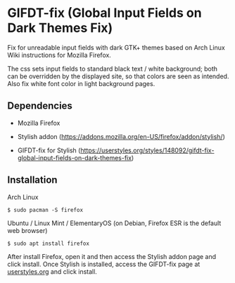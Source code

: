 # GIFDT-fix (Global Input Fields on Dark Themes Fix)
Fix for unreadable input fields with dark GTK+ themes based on Arch Linux Wiki instructions for Mozilla Firefox.

The css sets input fields to standard black text / white background; both can be overridden by the displayed site, so that colors are seen as intended.
Also fix white font color in light background pages.

## Dependencies

- Mozilla Firefox

- Stylish addon (https://addons.mozilla.org/en-US/firefox/addon/stylish/)

- GIFDT-fix for Stylish (https://userstyles.org/styles/148092/gifdt-fix-global-input-fields-on-dark-themes-fix)
## Installation

Arch Linux
```
$ sudo pacman -S firefox
```

Ubuntu / Linux Mint / ElementaryOS (on Debian, Firefox ESR is the default web browser)
```
$ sudo apt install firefox
```

After install Firefox, open it and then access the Stylish addon page and click install.
Once Stylish is installed, access the GIFDT-fix page at [userstyles.org](https://userstyles.org/styles/148092/gifdt-fix-global-input-fields-on-dark-themes-fix) and click install.
